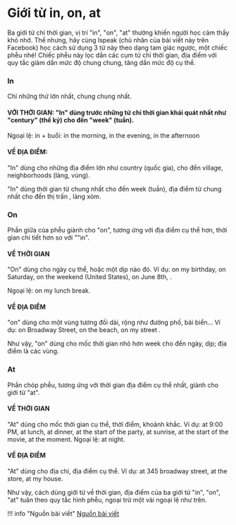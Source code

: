 # Giới từ in, on, at

Ba giới từ chỉ thời gian, vị trí "in", "on", "at" thường khiến người học cảm thấy khó nhớ. Thế nhưng, hãy cùng Ispeak (chủ nhân của bài viết này trên Facebook) học cách sử dụng 3 từ này theo dạng tam giác ngược, một chiếc phễu nhé! Chiếc phễu này lọc dần các cụm từ chỉ thời gian, địa điểm với quy tắc giảm dần mức độ chung chung, tăng dần mức độ cụ thể.

### In

Chỉ những thứ lớn nhất, chung chung nhất.

#### VỚI THỜI GIAN: "In" dùng trước những từ chỉ thời gian khái quát nhất như "century" (thế kỷ) cho đến "week" (tuần).

Ngoại lệ: in + buổi: in the morning, in the evening, in the afternoon

#### VỀ ĐỊA ĐIỂM: 

"In" dùng cho những địa điểm lớn như country (quốc gia), cho đến village, neighborhoods (làng, vùng).

"In" dùng thời gian từ chung nhất cho đến week (tuần), địa điểm từ chung nhất cho đến thị trấn , làng xóm.

### On

Phần giữa của phễu giành cho "on", tương ứng với địa điểm cụ thể hơn, thời gian chi tiết hơn so với ""in".

#### VỀ THỜI GIAN 

"On" dùng cho ngày cụ thể, hoặc một dịp nào đó. Ví dụ: on my birthday, on Saturday, on the weekend (United States), on June 8th, .

Ngoại lệ: on my lunch break.

#### VỀ ĐỊA ĐIỂM
"on" dùng cho một vùng tương đối dài, rộng như đường phố, bãi biển... Ví dụ: on Broadway Street, on the beach, on my street .

Như vậy, "on" dùng cho mốc thời gian nhỏ hơn week cho đến ngày, dịp; địa điểm là các vùng.

### At

Phần chóp phễu, tương ứng với thời gian địa điểm cụ thể nhất, giành cho giới từ "at".

#### VỀ THỜI GIAN
"At" dùng cho mốc thời gian cụ thể, thời điểm, khoảnh khắc. Ví dụ: at 9:00 PM, at lunch, at dinner, at the start of the party, at sunrise, at the start of the movie, at the moment. Ngoại lệ: at night.

#### VỀ ĐỊA ĐIỂM 
"At" dùng cho địa chỉ, địa điểm cụ thể. Ví dụ: at 345 broadway street, at the store, at my house.

Như vậy, cách dùng giới từ về thời gian, địa điểm của ba giới từ "in", "on", "at" tuân theo quy tắc hình phễu, ngoại trừ một vài ngoại lệ như trên.

!!! info "Nguồn bài viết"
    [Nguồn bài viết](https://www.facebook.com/tienganhtructuyen1thay1tro/posts/219447323754312/)